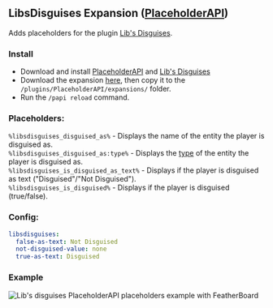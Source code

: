 ## LibsDisguises Expansion ([PlaceholderAPI](https://www.spigotmc.org/resources/placeholderapi.6245/))

Adds placeholders for the plugin [Lib's Disguises](https://www.spigotmc.org/resources/libs-disguises.32453/).

### Install
 - Download and install [PlaceholderAPI](https://www.spigotmc.org/resources/placeholderapi.6245/) and [Lib's Disguises](https://www.spigotmc.org/resources/libs-disguises.32453/)
 - Download the expansion [here](https://api.extendedclip.com/expansions/libsdisguises/), then copy it to the `/plugins/PlaceholderAPI/expansions/` folder.
 - Run the `/papi reload` command. 

### Placeholders:
`%libsdisguises_disguised_as%` - Displays the name of the entity the player is disguised as.  
`%libsdisguises_disguised_as:type%` - Displays the [type](https://hub.spigotmc.org/javadocs/bukkit/org/bukkit/entity/EntityType.html) of the entity the player is disguised as.  
`%libsdisguises_is_disguised_as_text%` - Displays if the player is disguised as text ("Disguised"/"Not Disguised").  
`%libsdisguises_is_disguised%` - Displays if the player is disguised (true/false).  

### Config:
```yaml
libsdisguises:
  false-as-text: Not Disguised
  not-disguised-value: none
  true-as-text: Disguised
```

### Example
![Lib's disguises PlaceholderAPI placeholders example with FeatherBoard](https://www.cdejong.com/uploads/libsdisguises-placeholderapi-placeholders-example.png)
